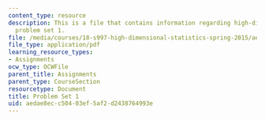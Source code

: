 ```yaml
---
content_type: resource
description: This is a file that contains information regarding high-dimensional statistics
  problem set 1.
file: /media/courses/18-s997-high-dimensional-statistics-spring-2015/aedae8ecc50403ef5af2d2438764993e_MIT18_S997S15_Assignment1.pdf
file_type: application/pdf
learning_resource_types:
- Assignments
ocw_type: OCWFile
parent_title: Assignments
parent_type: CourseSection
resourcetype: Document
title: Problem Set 1
uid: aedae8ec-c504-03ef-5af2-d2438764993e
---
```

